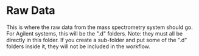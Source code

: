 # Raw Data
This is where the raw data from the mass spectrometry system should go.
For Agilent systems, this will be the ".d" folders.
Note: they must all be directly in this folder.
If you create a sub-folder and put some of the ".d" folders inside it,
they will not be included in the workflow.
